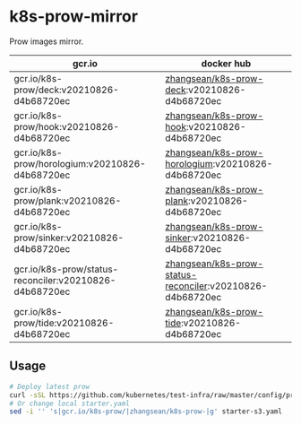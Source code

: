 # k8s-prow-mirror

Prow images mirror.

gcr.io | docker hub
---|---
gcr.io/k8s-prow/deck:v20210826-d4b68720ec | [zhangsean/k8s-prow-deck](https://hub.docker.com/r/zhangsean/k8s-prow-deck):v20210826-d4b68720ec
gcr.io/k8s-prow/hook:v20210826-d4b68720ec | [zhangsean/k8s-prow-hook](https://hub.docker.com/r/zhangsean/k8s-prow-hook):v20210826-d4b68720ec
gcr.io/k8s-prow/horologium:v20210826-d4b68720ec | [zhangsean/k8s-prow-horologium](https://hub.docker.com/r/zhangsean/k8s-prow-horologium):v20210826-d4b68720ec
gcr.io/k8s-prow/plank:v20210826-d4b68720ec | [zhangsean/k8s-prow-plank](https://hub.docker.com/r/zhangsean/k8s-prow-plank):v20210826-d4b68720ec
gcr.io/k8s-prow/sinker:v20210826-d4b68720ec | [zhangsean/k8s-prow-sinker](https://hub.docker.com/r/zhangsean/k8s-prow-sinker):v20210826-d4b68720ec
gcr.io/k8s-prow/status-reconciler:v20210826-d4b68720ec | [zhangsean/k8s-prow-status-reconciler](https://hub.docker.com/r/zhangsean/k8s-prow-status-reconciler):v20210826-d4b68720ec
gcr.io/k8s-prow/tide:v20210826-d4b68720ec | [zhangsean/k8s-prow-tide](https://hub.docker.com/r/zhangsean/k8s-prow-tide):v20210826-d4b68720ec

## Usage

```bash
# Deploy latest prow
curl -sSL https://github.com/kubernetes/test-infra/raw/master/config/prow/cluster/starter-s3.yaml | sed 's|gcr.io/k8s-prow/|zhangsean/k8s-prow-|g' | kubectl apply -f -
# Or change local starter.yaml
sed -i '' 's|gcr.io/k8s-prow/|zhangsean/k8s-prow-|g' starter-s3.yaml
```
